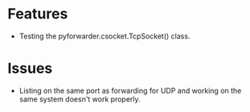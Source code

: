 # Features
- Testing the pyforwarder.csocket.TcpSocket() class.   

# Issues
- Listing on the same port as forwarding for UDP and working on the same system 
  doesn't work properly.
  
   